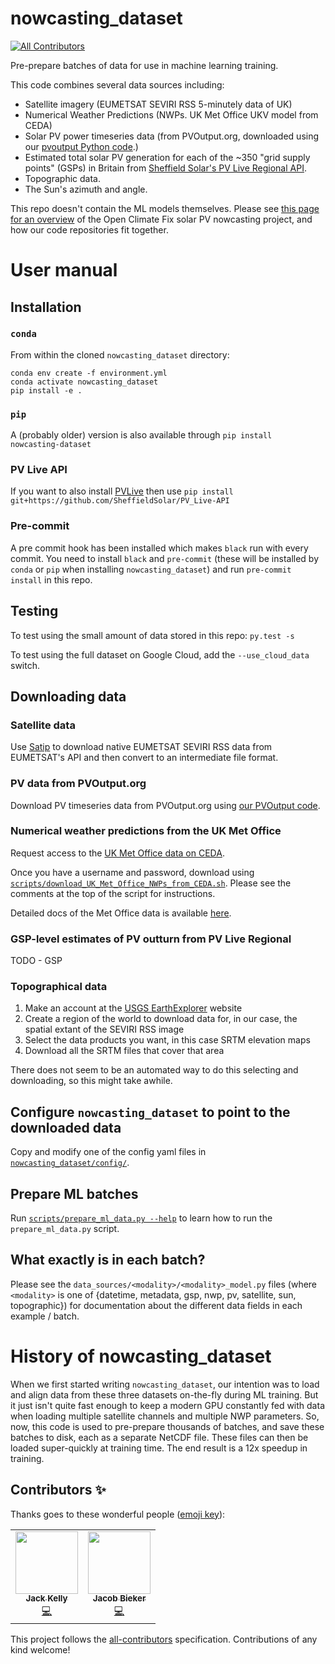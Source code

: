 # nowcasting_dataset
<!-- ALL-CONTRIBUTORS-BADGE:START - Do not remove or modify this section -->
[![All Contributors](https://img.shields.io/badge/all_contributors-2-orange.svg?style=flat-square)](#contributors-)
<!-- ALL-CONTRIBUTORS-BADGE:END -->
Pre-prepare batches of data for use in machine learning training.

This code combines several data sources including:

* Satellite imagery (EUMETSAT SEVIRI RSS 5-minutely data of UK)
* Numerical Weather Predictions (NWPs.  UK Met Office UKV model from CEDA)
* Solar PV power timeseries data (from PVOutput.org, downloaded using
  our [pvoutput Python code](https://github.com/openclimatefix/pvoutput).)
* Estimated total solar PV generation for each of the ~350 "grid supply points"
  (GSPs) in Britain from [Sheffield Solar's PV Live Regional API](https://www.solar.sheffield.ac.uk/pvlive/regional/).
* Topographic data.
* The Sun's azimuth and angle.

This repo doesn't contain the ML models themselves.  Please see [this
page for an overview](https://github.com/openclimatefix/nowcasting) of
the Open Climate Fix solar PV nowcasting project, and how our code
repositories fit together.


# User manual

## Installation

### `conda`

From within the cloned `nowcasting_dataset` directory:

```shell
conda env create -f environment.yml
conda activate nowcasting_dataset
pip install -e .
```

### `pip`

A (probably older) version is also available through `pip install nowcasting-dataset`


### PV Live API
If you want to also install [PVLive](https://github.com/SheffieldSolar/PV_Live-API) then use `pip install git+https://github.com/SheffieldSolar/PV_Live-API
`

### Pre-commit

A pre commit hook has been installed which makes `black` run with every commit. You need to install
`black` and `pre-commit` (these will be installed by `conda` or `pip` when installing
`nowcasting_dataset`) and run `pre-commit install` in this repo.


## Testing

To test using the small amount of data stored in this repo: `py.test -s`

To test using the full dataset on Google Cloud, add the `--use_cloud_data` switch.


## Downloading data

### Satellite data

Use [Satip](https://github.com/openclimatefix/Satip) to download
  native EUMETSAT SEVIRI RSS data from EUMETSAT's API and then convert
  to an intermediate file format.


### PV data from PVOutput.org

Download PV timeseries data from PVOutput.org using
[our PVOutput code](https://github.com/openclimatefix/pvoutput).


### Numerical weather predictions from the UK Met Office

Request access to the [UK Met Office data on CEDA](https://catalogue.ceda.ac.uk/uuid/f47bc62786394626b665e23b658d385f).

Once you have a username and password, download using
[`scripts/download_UK_Met_Office_NWPs_from_CEDA.sh`](https://github.com/openclimatefix/nowcasting_dataset/tree/main/scripts/download_UK_Met_Office_NWPs_from_CEDA.sh).
Please see the comments at the top of the script for instructions.

Detailed docs of the Met Office data is available [here](http://cedadocs.ceda.ac.uk/1334/1/uk_model_data_sheet_lores1.pdf).


### GSP-level estimates of PV outturn from PV Live Regional

TODO - GSP


### Topographical data

1. Make an account at the [USGS EarthExplorer](https://earthexplorer.usgs.gov/) website
2. Create a region of the world to download data for, in our case, the spatial extant of the SEVIRI RSS image
3. Select the data products you want, in this case SRTM elevation maps
4. Download all the SRTM files that cover that area

There does not seem to be an automated way to do this selecting and downloading, so this might take awhile.


## Configure `nowcasting_dataset` to point to the downloaded data

Copy and modify one of the config yaml files in
[`nowcasting_dataset/config/`](https://github.com/openclimatefix/nowcasting_dataset/tree/main/nowcasting_dataset/config).


## Prepare ML batches

Run [`scripts/prepare_ml_data.py --help`](https://github.com/openclimatefix/nowcasting_dataset/blob/main/scripts/prepare_ml_data.py)
to learn how to run the `prepare_ml_data.py` script.


## What exactly is in each batch?

Please see the `data_sources/<modality>/<modality>_model.py` files
(where `<modality>` is one of {datetime, metadata, gsp, nwp, pv,
satellite, sun, topographic}) for documentation about the different
data fields in each example / batch.


# History of nowcasting_dataset

When we first started writing `nowcasting_dataset`, our intention was
to load and align data from these three datasets on-the-fly during ML
training.  But it just isn't quite fast enough to keep a modern GPU constantly fed
with data when loading multiple satellite channels and multiple NWP
parameters.  So, now, this code is used to pre-prepare thousands of
batches, and save these batches to disk, each as a separate NetCDF
file.  These files can then be loaded super-quickly at training time.
The end result is a 12x speedup in training.

## Contributors ✨

Thanks goes to these wonderful people ([emoji key](https://allcontributors.org/docs/en/emoji-key)):

<!-- ALL-CONTRIBUTORS-LIST:START - Do not remove or modify this section -->
<!-- prettier-ignore-start -->
<!-- markdownlint-disable -->
<table>
  <tr>
    <td align="center"><a href="http://jack-kelly.com"><img src="https://avatars.githubusercontent.com/u/460756?v=4?s=100" width="100px;" alt=""/><br /><sub><b>Jack Kelly</b></sub></a><br /><a href="https://github.com/openclimatefix/nowcasting_dataset/commits?author=JackKelly" title="Code">💻</a></td>
    <td align="center"><a href="https://www.jacobbieker.com"><img src="https://avatars.githubusercontent.com/u/7170359?v=4?s=100" width="100px;" alt=""/><br /><sub><b>Jacob Bieker</b></sub></a><br /><a href="https://github.com/openclimatefix/nowcasting_dataset/commits?author=jacobbieker" title="Code">💻</a></td>
  </tr>
</table>

<!-- markdownlint-restore -->
<!-- prettier-ignore-end -->

<!-- ALL-CONTRIBUTORS-LIST:END -->

This project follows the [all-contributors](https://github.com/all-contributors/all-contributors) specification. Contributions of any kind welcome!

